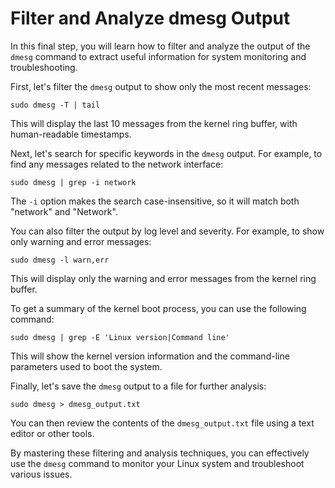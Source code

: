 # Filter and Analyze dmesg Output

In this final step, you will learn how to filter and analyze the output of the `dmesg` command to extract useful information for system monitoring and troubleshooting.

First, let's filter the `dmesg` output to show only the most recent messages:

```
sudo dmesg -T | tail
```

This will display the last 10 messages from the kernel ring buffer, with human-readable timestamps.

Next, let's search for specific keywords in the `dmesg` output. For example, to find any messages related to the network interface:

```
sudo dmesg | grep -i network
```

The `-i` option makes the search case-insensitive, so it will match both "network" and "Network".

You can also filter the output by log level and severity. For example, to show only warning and error messages:

```
sudo dmesg -l warn,err
```

This will display only the warning and error messages from the kernel ring buffer.

To get a summary of the kernel boot process, you can use the following command:

```
sudo dmesg | grep -E 'Linux version|Command line'
```

This will show the kernel version information and the command-line parameters used to boot the system.

Finally, let's save the `dmesg` output to a file for further analysis:

```
sudo dmesg > dmesg_output.txt
```

You can then review the contents of the `dmesg_output.txt` file using a text editor or other tools.

By mastering these filtering and analysis techniques, you can effectively use the `dmesg` command to monitor your Linux system and troubleshoot various issues.
